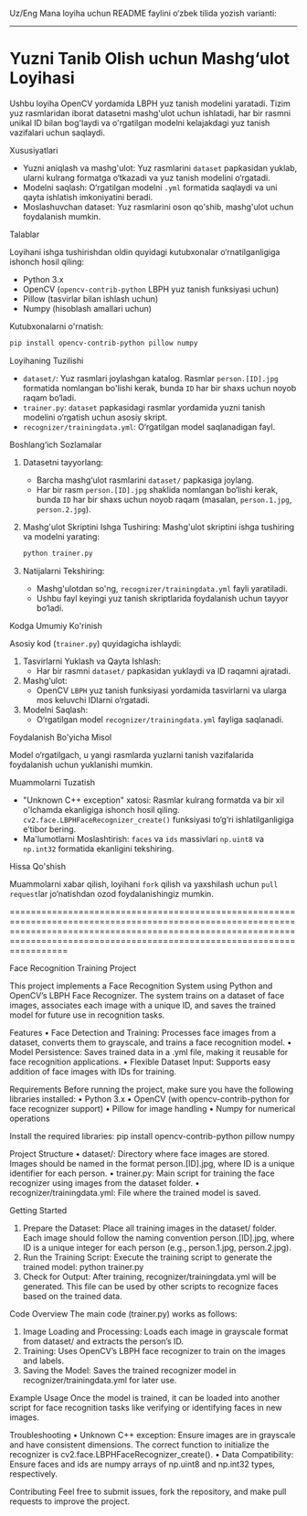 Uz/Eng
Mana loyiha uchun README faylini o‘zbek tilida yozish varianti:

---

# Yuzni Tanib Olish uchun Mashg‘ulot Loyihasi

Ushbu loyiha OpenCV yordamida LBPH yuz tanish modelini yaratadi. Tizim yuz rasmlaridan iborat datasetni mashg'ulot uchun ishlatadi, har bir rasmni unikal ID bilan bog'laydi va o'rgatilgan modelni kelajakdagi yuz tanish vazifalari uchun saqlaydi.

 Xususiyatlari

- Yuzni aniqlash va mashg'ulot: Yuz rasmlarini `dataset` papkasidan yuklab, ularni kulrang formatga o‘tkazadi va yuz tanish modelini o‘rgatadi.
- Modelni saqlash: O‘rgatilgan modelni `.yml` formatida saqlaydi va uni qayta ishlatish imkoniyatini beradi.
- Moslashuvchan dataset: Yuz rasmlarini oson qo'shib, mashg'ulot uchun foydalanish mumkin.

 Talablar

Loyihani ishga tushirishdan oldin quyidagi kutubxonalar o‘rnatilganligiga ishonch hosil qiling:

- Python 3.x
- OpenCV (`opencv-contrib-python` LBPH yuz tanish funksiyasi uchun)
- Pillow (tasvirlar bilan ishlash uchun)
- Numpy (hisoblash amallari uchun)

Kutubxonalarni o'rnatish:

```bash
pip install opencv-contrib-python pillow numpy
```

 Loyihaning Tuzilishi

- `dataset/`: Yuz rasmlari joylashgan katalog. Rasmlar `person.[ID].jpg` formatida nomlangan bo'lishi kerak, bunda `ID` har bir shaxs uchun noyob raqam bo‘ladi.
- `trainer.py`: `dataset` papkasidagi rasmlar yordamida yuzni tanish modelini o‘rgatish uchun asosiy skript.
- `recognizer/trainingdata.yml`: O‘rgatilgan model saqlanadigan fayl.

 Boshlang‘ich Sozlamalar

1. Datasetni tayyorlang:
   - Barcha mashg‘ulot rasmlarini `dataset/` papkasiga joylang.
   - Har bir rasm `person.[ID].jpg` shaklida nomlangan bo‘lishi kerak, bunda `ID` har bir shaxs uchun noyob raqam (masalan, `person.1.jpg`, `person.2.jpg`).

2. Mashg'ulot Skriptini Ishga Tushiring:
   Mashg'ulot skriptini ishga tushiring va modelni yarating:

   ```bash
   python trainer.py
   ```

3. Natijalarni Tekshiring:
   - Mashg'ulotdan so'ng, `recognizer/trainingdata.yml` fayli yaratiladi.
   - Ushbu fayl keyingi yuz tanish skriptlarida foydalanish uchun tayyor bo‘ladi.

 Kodga Umumiy Ko'rinish

Asosiy kod (`trainer.py`) quyidagicha ishlaydi:

1. Tasvirlarni Yuklash va Qayta Ishlash:
   - Har bir rasmni `dataset/` papkasidan yuklaydi va ID raqamni ajratadi.
2. Mashg‘ulot:
   - OpenCV `LBPH` yuz tanish funksiyasi yordamida tasvirlarni va ularga mos keluvchi IDlarni o‘rgatadi.
3. Modelni Saqlash:
   - O‘rgatilgan model `recognizer/trainingdata.yml` fayliga saqlanadi.

 Foydalanish Bo'yicha Misol

Model o‘rgatilgach, u yangi rasmlarda yuzlarni tanish vazifalarida foydalanish uchun yuklanishi mumkin.

 Muammolarni Tuzatish

- "Unknown C++ exception" xatosi: Rasmlar kulrang formatda va bir xil o'lchamda ekanligiga ishonch hosil qiling. `cv2.face.LBPHFaceRecognizer_create()` funksiyasi to‘g‘ri ishlatilganligiga e’tibor bering.
- Ma'lumotlarni Moslashtirish: `faces` va `ids` massivlari `np.uint8` va `np.int32` formatida ekanligini tekshiring.

 Hissa Qo'shish

Muammolarni xabar qilish, loyihani `fork` qilish va yaxshilash uchun `pull request`lar jo‘natishdan ozod foydalanishingiz mumkin.

===================================================================================================================================================================================================================================

Face Recognition Training Project

This project implements a Face Recognition System using Python and OpenCV’s LBPH Face Recognizer. The system trains on a dataset of face images, associates each image with a unique ID, 
and saves the trained model for future use in recognition tasks.

Features
•	Face Detection and Training: Processes face images from a dataset, converts them to grayscale, and trains a face recognition model.
•	Model Persistence: Saves trained data in a .yml file, making it reusable for face recognition applications.
•	Flexible Dataset Input: Supports easy addition of face images with IDs for training.

Requirements
Before running the project, make sure you have the following libraries installed:
•	Python 3.x
•	OpenCV (with opencv-contrib-python for face recognizer support)
•	Pillow for image handling
•	Numpy for numerical operations

Install the required libraries:
pip install opencv-contrib-python pillow numpy

Project Structure
•	dataset/: Directory where face images are stored. Images should be named in the format person.[ID].jpg, where ID is a unique identifier for each person.
•	trainer.py: Main script for training the face recognizer using images from the dataset folder.
•	recognizer/trainingdata.yml: File where the trained model is saved.

Getting Started
1.	Prepare the Dataset:
Place all training images in the dataset/ folder.
Each image should follow the naming convention person.[ID].jpg, where ID is a unique integer for each person (e.g., person.1.jpg, person.2.jpg).
2.	Run the Training Script: Execute the training script to generate the trained model:
python trainer.py
3.	Check for Output:
After training, recognizer/trainingdata.yml will be generated.
This file can be used by other scripts to recognize faces based on the trained data.

Code Overview
The main code (trainer.py) works as follows:
1.	Image Loading and Processing:
Loads each image in grayscale format from dataset/ and extracts the person’s ID.
2.	Training:
Uses OpenCV’s LBPH face recognizer to train on the images and labels.
3.	Saving the Model:
Saves the trained recognizer model in recognizer/trainingdata.yml for later use.

Example Usage
Once the model is trained, it can be loaded into another script for face recognition tasks like verifying or identifying faces in new images.

Troubleshooting
•	Unknown C++ exception: Ensure images are in grayscale and have consistent dimensions. The correct function to initialize the recognizer is cv2.face.LBPHFaceRecognizer_create().
•	Data Compatibility: Ensure faces and ids are numpy arrays of np.uint8 and np.int32 types, respectively.

Contributing
Feel free to submit issues, fork the repository, and make pull requests to improve the project.
